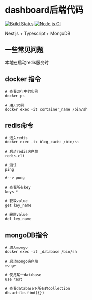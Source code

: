 <!--
 * @Author: mrrs878@foxmail.com
 * @Date: 2021-07-13 23:28:27
 * @LastEditors: mrrs878@foxmail.com
 * @LastEditTime: 2021-07-20 22:13:57
 * @FilePath: \blog_backend\README.md
-->
# dashboard后端代码

[![Build Status](https://www.travis-ci.org/mrrs878/monitor_backend.svg?branch=master)](https://www.travis-ci.org/mrrs878/monitor_backend)
[![Node.js CI](https://github.com/mrrs878/blog_backend/actions/workflows/node.js.yml/badge.svg)](https://github.com/mrrs878/blog_backend/actions/workflows/node.js.yml)

Nest.js + Typescript + MongoDB

## 一些常见问题

本地在启动redis服务时

## docker 指令

``` shell
# 查看运行中的实例
docker ps

# 进入实例
docker exec -it container_name /bin/sh
```

## redis命令

``` shell
# 进入redis
docker exec -it blog_cache /bin/sh

# 启动redis客户端
redis-cli

# 测试
ping

#--> pong

# 查看所有key
keys *

# 获取value
get key_name

# 删除value
del key_name
```

## mongoDB指令

``` shell
# 进入mongo
docker exec -it _database /bin/sh

# 启动mongo客户端
mongo

# 使用某一database
use test

# 查看database下所有的collection
db.artile.find({})
```
